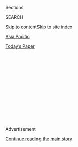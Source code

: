 <div id="app">

<div>

<div>

<div>

<div class="NYTAppHideMasthead css-1q2w90k e1suatyy0">

<div class="section css-ui9rw0 e1suatyy2">

<div class="css-eph4ug er09x8g0">

<div class="css-6n7j50">

</div>

<span class="css-1dv1kvn">Sections</span>

<div class="css-10488qs">

<span class="css-1dv1kvn">SEARCH</span>

</div>

[Skip to content](#site-content)[Skip to site index](#site-index)

</div>

<div id="masthead-section-label" class="css-1wr3we4 eaxe0e00">

[Asia
Pacific](https://www.nytimes.com/section/world/asia)

</div>

<div class="css-10698na e1huz5gh0">

</div>

</div>

<div id="masthead-bar-one" class="section hasLinks css-15hmgas e1csuq9d3">

<div class="css-uqyvli e1csuq9d0">

</div>

<div class="css-1uqjmks e1csuq9d1">

</div>

<div class="css-9e9ivx">

[](https://myaccount.nytimes.com/auth/login?response_type=cookie&client_id=vi)

</div>

<div class="css-1bvtpon e1csuq9d2">

[Today’s
Paper](https://www.nytimes.com/section/todayspaper)

</div>

</div>

</div>

</div>

<div data-aria-hidden="false">

<div id="site-content" data-role="main">

<div>

<div class="css-1aor85t" style="opacity:0.000000001;z-index:-1;visibility:hidden">

<div class="css-1hqnpie">

<div class="css-epjblv">

<span class="css-17xtcya">[Asia
Pacific](/section/world/asia)</span><span class="css-x15j1o">|</span><span class="css-fwqvlz">North
Korea Offers U.S. Deal to Halt Nuclear Test
</span>

</div>

<div class="css-k008qs">

<div class="css-1iwv8en">

<span class="css-18z7m18"></span>

<div>

</div>

</div>

<span class="css-1n6z4y">https://nyti.ms/1C0lrlU</span>

<div class="css-1705lsu">

<div class="css-4xjgmj">

<div class="css-4skfbu" data-role="toolbar" data-aria-label="Social Media Share buttons, Save button, and Comments Panel with current comment count" data-testid="share-tools">

  - 
  - 
  - 
  - 
    
    <div class="css-6n7j50">
    
    </div>

  - 

</div>

</div>

</div>

</div>

</div>

</div>

<div class="css-13pd83m">

</div>

<div id="top-wrapper" class="css-1sy8kpn">

<div id="top-slug" class="css-l9onyx">

Advertisement

</div>

[Continue reading the main
story](#after-top)

<div class="ad top-wrapper" style="text-align:center;height:100%;display:block;min-height:250px">

<div id="top" class="place-ad" data-position="top" data-size-key="top">

</div>

</div>

<div id="after-top">

</div>

</div>

<div id="sponsor-wrapper" class="css-1hyfx7x">

<div id="sponsor-slug" class="css-19vbshk">

Supported by

</div>

[Continue reading the main
story](#after-sponsor)

<div id="sponsor" class="ad sponsor-wrapper" style="text-align:center;height:100%;display:block">

</div>

<div id="after-sponsor">

</div>

</div>

<div class="css-1vkm6nb ehdk2mb0">

# North Korea Offers U.S. Deal to Halt Nuclear Test

</div>

<div class="css-79elbk" data-testid="photoviewer-wrapper">

<div class="css-z3e15g" data-testid="photoviewer-wrapper-hidden">

</div>

<div class="css-1a48zt4 ehw59r15" data-testid="photoviewer-children">

![<span class="css-16f3y1r e13ogyst0" data-aria-hidden="true">Marines
participated last March in the annual joint landing exercises in Pohang,
South
Korea.</span><span class="css-cnj6d5 e1z0qqy90" itemprop="copyrightHolder"><span class="css-1ly73wi e1tej78p0">Credit...</span><span><span>Ahn
Young-Joon/Associated
Press</span></span></span>](https://static01.nyt.com/images/2015/01/11/world/PYONGYANG/PYONGYANG-articleLarge.jpg?quality=75&auto=webp&disable=upscale)

</div>

</div>

<div class="css-xt80pu e12qa4dv0">

<div class="css-18e8msd">

<div class="css-vp77d3 epjyd6m0">

<div class="css-1baulvz">

By [<span class="css-1baulvz last-byline" itemprop="name">Choe
Sang-Hun</span>](http://www.nytimes.com/by/choe-sang-hun)

</div>

</div>

  - Jan. 10,
    2015

  - 
    
    <div class="css-4xjgmj">
    
    <div class="css-d8bdto" data-role="toolbar" data-aria-label="Social Media Share buttons, Save button, and Comments Panel with current comment count" data-testid="share-tools">
    
      - 
      - 
      - 
      - 
        
        <div class="css-6n7j50">
        
        </div>
    
      - 
    
    </div>
    
    </div>

</div>

</div>

<div class="section meteredContent css-1r7ky0e" name="articleBody" itemprop="articleBody">

<div class="css-1fanzo5 StoryBodyCompanionColumn">

<div class="css-53u6y8">

SEOUL, South Korea — North Korea said Saturday that it had told the
United States that it would impose a temporary moratorium on nuclear
tests if Washington canceled its joint annual military exercises with
South Korea to help promote dialogue on the divided Korean Peninsula.

The North proposed its “crucial step” in a message it delivered to the
United States on Friday through an unspecified channel, the North’s
official Korean Central News Agency said. In the past, North Korea has
relayed messages to Washington through its United Nations mission in New
York.

Until now, the United States has dismissed North Korea’s routine demand
for an end to its joint military exercises with South Korea. The North
has called them a rehearsal for an invasion while the United States and
South Korea have insisted that their annual war games are defensive in
nature.

But the North’s latest proposal included a new incentive for Washington,
offering to temporarily suspend nuclear tests in return for a suspension
of the joint military exercises this year.

</div>

</div>

<div class="css-1fanzo5 StoryBodyCompanionColumn">

<div class="css-53u6y8">

The North’s overture followed the New Year’s Day speech of its leader,
Kim Jong-un, in which he said he was ready to meet with President Park
Geun-hye of South Korea if “the mood was right.” Mr. Kim said the two
Koreas should mark their 70th anniversary of liberation from Japanese
colonial rule this year with great strides toward inter-Korean
reconciliation. North Korea has since significantly toned down its
habitually harsh language when referring to South Korea.

The message proposed that the United States “contribute to easing
tension on the Korean Peninsula by temporarily suspending joint military
exercises in South Korea and its vicinity this year, and said that in
this case the D.P.R.K. is ready to take such responsive step as
temporarily suspending the nuclear test over which the U.S. is
concerned,” the North Korean news agency said Saturday. D.P.R.K. stands
for the Democratic People’s Republic of Korea, the North’s official
name.

</div>

</div>

<div class="css-1fanzo5 StoryBodyCompanionColumn">

<div class="css-53u6y8">

The United States on Saturday rebuffed the North Korean proposal. Jen
Psaki, a State Department spokeswoman, said it “inappropriately” linked
the “routine” joint military drills “to the possibility of a nuclear
test.”

The South Korean government has proposed a dialogue with North Korea to
discuss tension-reducing steps, such as reunions of Korean families
separated during the 1950-53 Korean War, as well as a possible
North-South summit meeting. The North has not responded to the South
Korean proposal yet.

</div>

</div>

<div class="css-1fanzo5 StoryBodyCompanionColumn">

<div class="css-53u6y8">

North Korea’s overture to Washington came amid tensions between the two
governments over a Sony Pictures movie that involved a fictional C.I.A.
plot to assassinate Mr. Kim. Washington a[ccused the North of
hacking](http://www.nytimes.com/2014/12/18/world/asia/us-links-north-korea-to-sony-hacking.html "Times article")
the computer network of the Hollywood studio and imposed new sanctions
last month. The North, which [denied
involvement](http://www.nytimes.com/2014/12/08/business/north-korea-denies-hacking-sony-but-calls-attack-a-righteous-deed.html "Times article"),
has vowed to retaliate.

North Korea has conducted three nuclear tests — in 2006, 2009 and 2013 —
prompting a series of United Nations sanctions. A recently published
South Korean Defense Ministry analysis said the North had made
significant advances toward making its nuclear weapons small enough to
fit onto a long-range missile capable of reaching the West Coast of the
United States. Experts said the North needed more tests to demonstrate
such capabilities.

The United States keeps 28,500 troops in South Korea under a mutual
defense treaty, a legacy of the Korean War, when it fought on the
South’s side.

On Saturday, North Korea said “there can be neither trust-based dialogue
nor détente and stability on the peninsula in such a gruesome atmosphere
in which war drills are staged against the dialogue partner.”

The North added that it was ready to discuss its proposal with the
United States.

</div>

</div>

</div>

<div>

</div>

<div>

</div>

<div>

</div>

<div>

<div id="bottom-wrapper" class="css-1ede5it">

<div id="bottom-slug" class="css-l9onyx">

Advertisement

</div>

[Continue reading the main
story](#after-bottom)

<div id="bottom" class="ad bottom-wrapper" style="text-align:center;height:100%;display:block;min-height:90px">

</div>

<div id="after-bottom">

</div>

</div>

</div>

</div>

</div>

## Site Index

<div>

</div>

## Site Information Navigation

  - [© <span>2020</span> <span>The New York Times
    Company</span>](https://help.nytimes.com/hc/en-us/articles/115014792127-Copyright-notice)

<!-- end list -->

  - [NYTCo](https://www.nytco.com/)
  - [Contact
    Us](https://help.nytimes.com/hc/en-us/articles/115015385887-Contact-Us)
  - [Work with us](https://www.nytco.com/careers/)
  - [Advertise](https://nytmediakit.com/)
  - [T Brand Studio](http://www.tbrandstudio.com/)
  - [Your Ad
    Choices](https://www.nytimes.com/privacy/cookie-policy#how-do-i-manage-trackers)
  - [Privacy](https://www.nytimes.com/privacy)
  - [Terms of
    Service](https://help.nytimes.com/hc/en-us/articles/115014893428-Terms-of-service)
  - [Terms of
    Sale](https://help.nytimes.com/hc/en-us/articles/115014893968-Terms-of-sale)
  - [Site
    Map](https://spiderbites.nytimes.com)
  - [Help](https://help.nytimes.com/hc/en-us)
  - [Subscriptions](https://www.nytimes.com/subscription?campaignId=37WXW)

</div>

</div>

</div>

</div>
